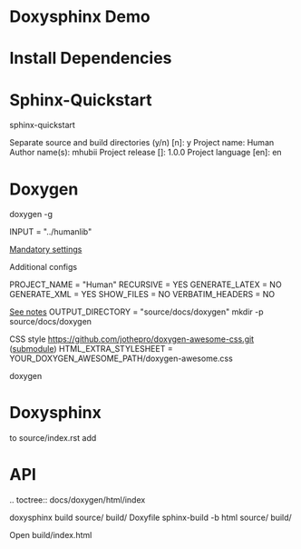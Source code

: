 # Doxysphinx Demo

# Install Dependencies


# Sphinx-Quickstart
sphinx-quickstart

Separate source and build directories (y/n) [n]: y
Project name: Human
Author name(s): mhubii
Project release []: 1.0.0
Project language [en]: en

# Doxygen
doxygen -g

INPUT                  = "../humanlib"

[Mandatory settings](https://boschglobal.github.io/doxysphinx/docs/getting_started.html#mandatory-settings)

Additional configs

PROJECT_NAME           = "Human"
RECURSIVE              = YES
GENERATE_LATEX         = NO
GENERATE_XML           = YES
SHOW_FILES             = NO
VERBATIM_HEADERS       = NO

[See notes](https://boschglobal.github.io/doxysphinx/docs/getting_started.html#mandatory-settings)
OUTPUT_DIRECTORY       = "source/docs/doxygen"
mkdir -p source/docs/doxygen

CSS style https://github.com/jothepro/doxygen-awesome-css.git ([submodule](https://jothepro.github.io/doxygen-awesome-css/#autotoc_md10))
HTML_EXTRA_STYLESHEET = YOUR_DOXYGEN_AWESOME_PATH/doxygen-awesome.css


<!-- [Recommended settings](https://boschglobal.github.io/doxysphinx/docs/getting_started.html#recommended-settings) -->

doxygen

# Doxysphinx
to source/index.rst add

API
===
.. toctree::
   docs/doxygen/html/index

doxysphinx build source/ build/ Doxyfile
sphinx-build -b html source/ build/

Open build/index.html
